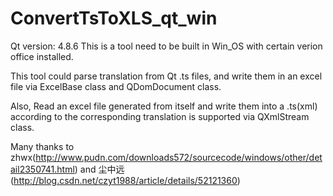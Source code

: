 # ConvertTsToXLS_qt_win

Qt version: 4.8.6
This is a tool need to be built in Win_OS with certain verion office installed.

This tool could parse translation from Qt .ts files, and write them in an excel file via ExcelBase class and QDomDocument class.

Also, Read an excel file generated from itself and write them into a .ts(xml) according to the corresponding translation is supported via QXmlStream class.

Many thanks to zhwx(http://www.pudn.com/downloads572/sourcecode/windows/other/detail2350741.html) and 尘中远(http://blog.csdn.net/czyt1988/article/details/52121360)  
